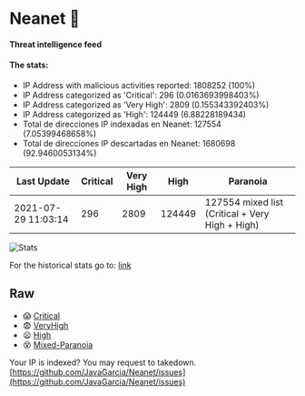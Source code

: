 # Neanet :hocho:
#### Threat intelligence feed
#### The stats:

- IP Address with malicious activities reported: 1808252 (100%)
- IP Address categorized as 'Critical':  296 (0.0163693998403%)
- IP Address categorized as 'Very High':  2809 (0.155343392403%)
- IP Address categorized as 'High':  124449 (6.88228189434)
- Total de direcciones IP indexadas en Neanet:  127554 (7.05399468658%)
- Total de direcciones IP descartadas en Neanet:  1680698 (92.9460053134%)

| Last Update | Critical | Very High | High | Paranoia |
| --- | --- | --- | --- | --- |
| 2021-07-29 11:03:14 | 296 | 2809 | 124449 | 127554 mixed list (Critical + Very High + High)|

![Stats](https://docs.google.com/spreadsheets/d/e/2PACX-1vSnaNMIXVabIpDJjufMlzH7poXnshF3mgd8Is1g9ytUEzVsP5my4Trn8f-xkoLLQ38xpL3HtmUexLo6/pubchart?oid=501124687&format=image)

For the historical stats go to: [link](/stats.csv)
## Raw
- :scream: [Critical](https://raw.githubusercontent.com/JavaGarcia/Neanet/master/blacklists/neanet_critical.txt)
- :fearful: [VeryHigh](https://raw.githubusercontent.com/JavaGarcia/Neanet/master/blacklists/neanet_veryHigh.txtt)
- :frowning: [High](https://raw.githubusercontent.com/JavaGarcia/Neanet/master/blacklists/neanet_high.txt)
- :dizzy_face: [Mixed-Paranoia](https://raw.githubusercontent.com/JavaGarcia/Neanet/master/blacklists/neanet_all.txt)


Your IP is indexed? You may request to takedown. [https://github.com/JavaGarcia/Neanet/issues](https://github.com/JavaGarcia/Neanet/issues)



































































































































































































































































































































































































































































































































































































































































































































































































































































































































































































































































































































































































































































































































































































































































































































































































































































































































































































































































































































































































































































































































































































































































































































































































































































































































































































































































































































































































































































































































































































































































































































































































































































































































































































































































































































































































































































































































































































































































































































































































































































































































































































































































































































































































































































































































































































































































































































































































































































































































































































































































































































































































































































































































































































































































































































































































































































































































































































































































































































































































































































































































































































































































































































































































































































































































































































































































































































































































































































































































































































































































































































































































































































































































































































































































































































































































































































































































































































































































































































































































































































